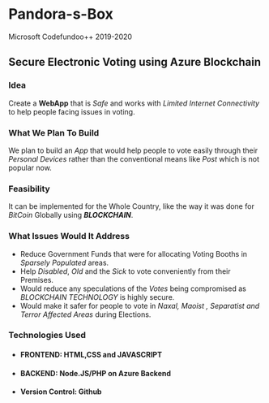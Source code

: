 # Pandora-s-Box
Microsoft Codefundoo++ 2019-2020

## Secure Electronic Voting using Azure Blockchain

### Idea
Create a **WebApp** that is _Safe_ and works with _Limited Internet Connectivity_ to help people facing issues in voting.

### What We Plan To Build
We plan to build an _App_ that would help people to vote easily through their _Personal Devices_ rather than the conventional means like _Post_ which is not popular now.

### Feasibility
It can be implemented for the Whole Country, like the way it was done for _BitCoin_ Globally using **_BLOCKCHAIN_**.

### What Issues Would It Address
* Reduce Government Funds that were for allocating Voting Booths in _Sparsely Populated_ areas.
* Help _Disabled_, _Old_ and the _Sick_ to vote conveniently from their Premises.
* Would reduce any speculations of the _Votes_ being compromised as _BLOCKCHAIN TECHNOLOGY_ is highly secure.
* Would make it safer for people to vote in _Naxal, Maoist , Separatist and Terror Affected Areas_ during Elections.  


### Technologies Used
* #### FRONTEND: HTML,CSS and JAVASCRIPT
* #### BACKEND: Node.JS/PHP on Azure Backend
* #### Version Control: Github


